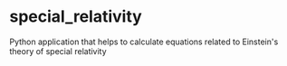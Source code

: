 # special_relativity
Python application that helps to calculate equations related to Einstein's theory of special relativity
